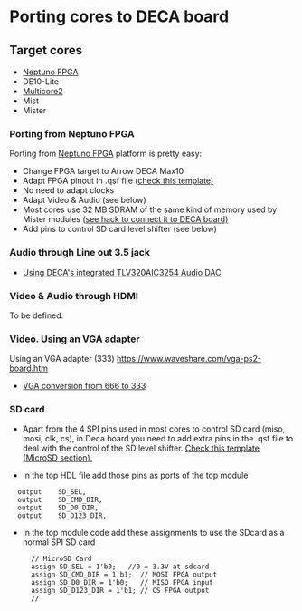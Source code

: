 # Porting cores to DECA board

## Target cores

* [Neptuno FPGA](https://github.com/neptuno-fpga/) 
* DE10-Lite
* [Multicore2](https://gitlab.com/victor.trucco/Multicore_Bitstreams) 
* Mist
* Mister

### Porting from Neptuno FPGA

Porting from [Neptuno FPGA](https://github.com/neptuno-fpga/) platform is pretty easy:

* Change FPGA target to Arrow DECA Max10
* Adapt FPGA pinout in .qsf file ([check this template)](https://github.com/SoCFPGA-learning/DECA/blob/main/Projects/DECA_Neptuno_board_test/Deca/tld_test_placa_deca_neptuno.qsf)
* No need to adapt clocks
* Adapt Video & Audio  (see below)
* Most cores use 32 MB SDRAM of the same kind of memory used by Mister modules ([see hack to connect it to DECA board)](https://github.com/SoCFPGA-learning/DECA/tree/main/Projects/sdram_mister_deca)
* Add pins to control SD card level shifter (see below)



### Audio through Line out 3.5 jack

* [Using DECA's integrated TLV320AIC3254 Audio DAC](AudioCODEC/README.md)

### Video & Audio through HDMI

To be defined.

### Video. Using an VGA adapter

Using an VGA adapter (333)  https://www.waveshare.com/vga-ps2-board.htm

* [VGA conversion from 666 to 333](VGA333/README.md)

### SD card 

* Apart from the 4 SPI pins used in most cores to control SD card (miso, mosi, clk, cs), in Deca board you need to add extra pins in the .qsf file to deal with the control of the SD level shifter. [Check this template (MicroSD section). ](https://github.com/SoCFPGA-learning/DECA/blob/main/Projects/DECA_Neptuno_board_test/Deca/tld_test_placa_deca_neptuno.qsf)

* In the top HDL file add those pins as ports of the top module 

```
  output	SD_SEL,
  output	SD_CMD_DIR,
  output	SD_D0_DIR,
  output	SD_D123_DIR,
```

* In the top module code add these assignments to use the SDcard as a normal SPI SD card

  ```
    // MicroSD Card 
    assign SD_SEL = 1'b0;   //0 = 3.3V at sdcard		
    assign SD_CMD_DIR = 1'b1;  // MOSI FPGA output	
    assign SD_D0_DIR = 1'b0;   // MISO FPGA input	
    assign SD_D123_DIR = 1'b1; // CS FPGA output	
    // 
  ```

  